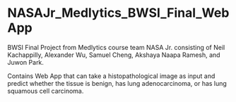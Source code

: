 # NASAJr_Medlytics_BWSI_Final_WebApp

BWSI Final Project from Medlytics course team NASA Jr. consisting of Neil Kachappilly, Alexander Wu, Samuel Cheng, Akshaya Naapa Ramesh, and Juwon Park.

Contains Web App that can take a histopathological image as input and predict whether the tissue is benign, has lung adenocarcinoma, or has lung squamous cell carcinoma.

